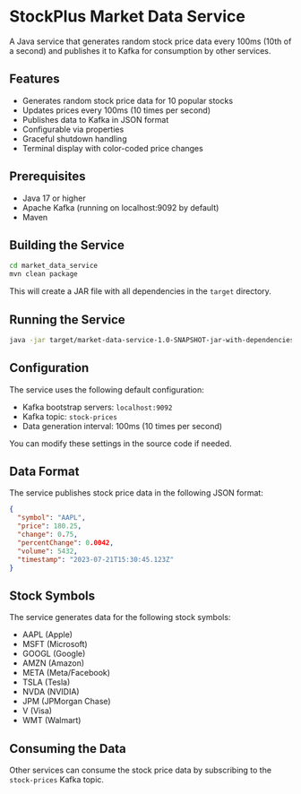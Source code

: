 # StockPlus Market Data Service

A Java service that generates random stock price data every 100ms (10th of a second) and publishes it to Kafka for consumption by other services.

## Features

- Generates random stock price data for 10 popular stocks
- Updates prices every 100ms (10 times per second)
- Publishes data to Kafka in JSON format
- Configurable via properties
- Graceful shutdown handling
- Terminal display with color-coded price changes

## Prerequisites

- Java 17 or higher
- Apache Kafka (running on localhost:9092 by default)
- Maven

## Building the Service

```bash
cd market_data_service
mvn clean package
```

This will create a JAR file with all dependencies in the `target` directory.

## Running the Service

```bash
java -jar target/market-data-service-1.0-SNAPSHOT-jar-with-dependencies.jar
```

## Configuration

The service uses the following default configuration:

- Kafka bootstrap servers: `localhost:9092`
- Kafka topic: `stock-prices`
- Data generation interval: 100ms (10 times per second)

You can modify these settings in the source code if needed.

## Data Format

The service publishes stock price data in the following JSON format:

```json
{
  "symbol": "AAPL",
  "price": 180.25,
  "change": 0.75,
  "percentChange": 0.0042,
  "volume": 5432,
  "timestamp": "2023-07-21T15:30:45.123Z"
}
```

## Stock Symbols

The service generates data for the following stock symbols:

- AAPL (Apple)
- MSFT (Microsoft)
- GOOGL (Google)
- AMZN (Amazon)
- META (Meta/Facebook)
- TSLA (Tesla)
- NVDA (NVIDIA)
- JPM (JPMorgan Chase)
- V (Visa)
- WMT (Walmart)

## Consuming the Data

Other services can consume the stock price data by subscribing to the `stock-prices` Kafka topic. 
